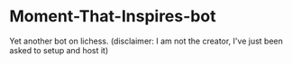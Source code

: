 # Moment-That-Inspires-bot
Yet another bot on lichess. (disclaimer: I am not the creator, I've just been asked to setup and host it)
